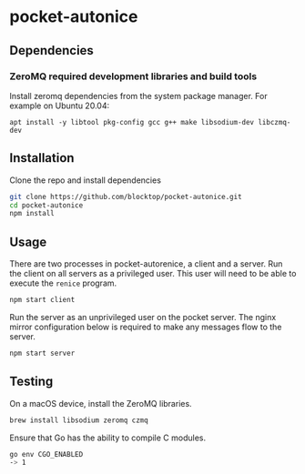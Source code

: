 # pocket-autonice



## Dependencies

### ZeroMQ required development libraries and build tools

Install zeromq dependencies from the system package manager. For example on Ubuntu 20.04:

```shell
apt install -y libtool pkg-config gcc g++ make libsodium-dev libczmq-dev
```

## Installation

Clone the repo and install dependencies

```sh
git clone https://github.com/blocktop/pocket-autonice.git 
cd pocket-autonice
npm install
```

## Usage

There are two processes in pocket-autorenice, a client and a server. Run the client on all servers as
a privileged user. This user will need to be able to execute the `renice` program.

```sh
npm start client
```

Run the server as an unprivileged user on the pocket server. The nginx mirror configuration below is required
to make any messages flow to the server.

```sh
npm start server
```

## Testing

On a macOS device, install the ZeroMQ libraries.

```sh
brew install libsodium zeromq czmq
```

Ensure that Go has the ability to compile C modules.

```sh
go env CGO_ENABLED
-> 1
```
